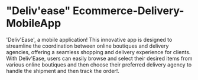 # "Deliv'ease" Ecommerce-Delivery-MobileApp
'Deliv'Ease', a mobile application!
This innovative app is designed to streamline the coordination between online boutiques and delivery agencies, offering a seamless shopping and delivery experience for clients. With Deliv'Ease, users can easily browse and select their desired items from various online boutiques and then choose their preferred delivery agency to handle the shipment and then track the order!.
